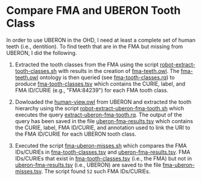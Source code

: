 # Compare FMA and UBERON Tooth Class

In order to use UBERON in the OHD, I need at least a complete set of human teeth (i.e., dentition). To find teeth that are in the FMA but missing from UBERON, I did the following.

1. Extracted the tooth classes from the FMA using the script [robot-extract-tooth-classes.sh](robot-extract-tooth-classes.sh) with results in the creation of [fma-teeth.owl](fma-teeth.owl). The [fma-teeth.owl](fma-teeth.owl) ontology is then queried (see [fma-tooth-classes.rq](fma-tooth-classes.rq )) to produce  [fma-tooth-classes.tsv](fma-tooth-classes.tsv) which contains the CURIE, label, and FMA ID/CURIE (e.g., "FMA:84239") for each FMA tooth class.

2. Dowloaded the [human-view.owl](human-view.owl) from UBERON and extracted the tooth hierarchy using the script [robot-extract-uberon-fma-tooth.sh](robot-extract-uberon-fma-tooth.sh) which executes the query [extract-uberon-fma-tooth.rq](extract-uberon-fma-tooth.rq). The output of the query has been saved in the file [uberon-fma-results.tsv](uberon-fma-results.tsv) which contains the CURIE, label, FMA ID/CURIE, and annotation used to link the URI to the FMA ID/CURIE for each UBERON tooth class.

3. Executed the script [fma-uberon-misses.sh](fma-uberon-misses.sh) which compares the FMA IDs/CURIEs in [fma-tooth-classes.tsv](fma-tooth-classes.tsv) and   [uberon-fma-results.tsv](uberon-fma-results.tsv). FMA IDs/CURIEs that exist in [fma-tooth-classes.tsv](fma-tooth-classes.tsv) (i.e., the FMA) but not in [uberon-fma-results.tsv](uberon-fma-results.tsv) (i.e., UBERON) are saved to the file [fma-uberon-misses.tsv](fma-uberon-misses.tsv). The script found `52` such FMA IDs/CURIEs.

